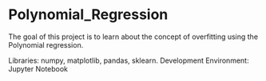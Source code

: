 # Polynomial_Regression
The goal of this project is to learn about the concept of overfitting using the Polynomial
regression.

Libraries: numpy, matplotlib, pandas, sklearn.
Development Environment: Jupyter Notebook
